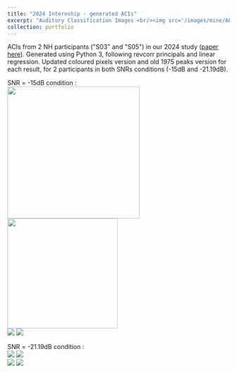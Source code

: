 ```yaml
---
title: "2024 Internship - generated ACIs"
excerpt: "Auditory Classification Images <br/><img src='/images/mine/ACI25pix_S03_-21.png'>"
collection: portfolio
---
```


ACIs from 2 NH participants ("S03" and "S05") in our 2024 study ([paper here](http://azallb.github.io/files/report_M1_internship_2024ENS.pdf)). Generated using Python 3, following revcorr principals and linear regression. Updated coloured pixels version and old 1975 peaks version for each result, for 2 participants in both SNRs conditions (-15dB and -21.19dB). 

SNR = -15dB condition : <br>
<img src='/images/mine/ACI25pix_SQ03_-15.png' width='300' height='300'> <img src='/images/mine/SN-N_spectro15_SQ03.png' width='250' height='250'> <br>
<img src='/images/mine/ACI25pix_SQ05_-15.png'> <img src='/images/mine/SN-N_spectro15_SQ05.png'>

SNR = -21.19dB condition : <br>
<img src='/images/mine/ACI25pix_S03_-21.png'> <img src='/images/mine/SN-N_AHU21_S03.png'> <br>
<img src='/images/mine/ACI25pix_S05_-21.png'> <img src='/images/mine/SN-N_AHU21_S05.png'>
